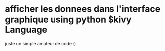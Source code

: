# afficher les donnees dans l'interface graphique using python $kivy Language
juste un simple amateur de code :)
